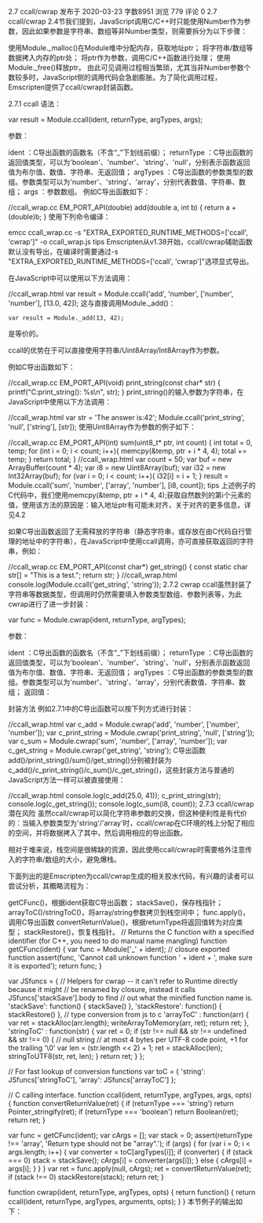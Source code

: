2.7 ccall/cwrap
发布于 2020-03-23 字数8951 浏览 779 评论 0
2.7 ccall/cwrap
2.4节我们提到，JavaScript调用C/C++时只能使用Number作为参数，因此如果参数是字符串、数组等非Number类型，则需要拆分为以下步骤：

使用Module._malloc()在Module堆中分配内存，获取地址ptr；
将字符串/数组等数据拷入内存的ptr处；
将ptr作为参数，调用C/C++函数进行处理；
使用Module._free()释放ptr。
由此可见调用过程相当繁琐，尤其当非Number参数个数较多时，JavaScript侧的调用代码会急剧膨胀。为了简化调用过程，Emscripten提供了ccall/cwrap封装函数。

2.7.1 ccall
语法：

var result = Module.ccall(ident, returnType, argTypes, args);

参数：

ident ：C导出函数的函数名（不含“_”下划线前缀）；
returnType ：C导出函数的返回值类型，可以为'boolean'、'number'、'string'、'null'，分别表示函数返回值为布尔值、数值、字符串、无返回值；
argTypes ：C导出函数的参数类型的数组。参数类型可以为'number'、'string'、'array'，分别代表数值、字符串、数组；
args ：参数数组。
例如C导出函数如下：

//ccall_wrap.cc
EM_PORT_API(double) add(double a, int b) {
	return a + (double)b;
}
使用下列命令编译：

emcc ccall_wrap.cc -s "EXTRA_EXPORTED_RUNTIME_METHODS=['ccall', 'cwrap']" -o ccall_wrap.js
tips Emscripten从v1.38开始，ccall/cwrap辅助函数默认没有导出，在编译时需要通过-s "EXTRA_EXPORTED_RUNTIME_METHODS=['ccall', 'cwrap']"选项显式导出。

在JavaScript中可以使用以下方法调用：

//ccall_wrap.html
	var result = Module.ccall('add', 'number', ['number', 'number'], [13.0, 42]);
这与直接调用Module._add()：

	var result = Module._add(13, 42);
是等价的。

ccall的优势在于可以直接使用字符串/Uint8Array/Int8Array作为参数。

例如C导出函数如下：

//ccall_wrap.cc
EM_PORT_API(void) print_string(const char* str) {
	printf("C:print_string(): %s\n", str);
}
print_string()的输入参数为字符串，在JavaScript中使用以下方法调用：

//ccall_wrap.html
	var str = 'The answer is:42';
	Module.ccall('print_string', 'null', ['string'], [str]);
使用Uint8Array作为参数的例子如下：

//ccall_wrap.cc
EM_PORT_API(int) sum(uint8_t* ptr, int count) {
	int total = 0, temp;
	for (int i = 0; i < count; i++){
		memcpy(&temp, ptr + i * 4, 4);
		total += temp;
	}
	return total;
}
//ccall_wrap.html
	var count = 50;
	var buf = new ArrayBuffer(count * 4);
	var i8 = new Uint8Array(buf);
	var i32 = new Int32Array(buf);
	for (var i = 0; i < count; i++){
		i32[i] = i + 1;
	}
	result = Module.ccall('sum', 'number', ['array', 'number'], [i8, count]);
tips 上述例子的C代码中，我们使用memcpy(&temp, ptr + i * 4, 4);获取自然数列的第i个元素的值，使用该方法的原因是：输入地址ptr有可能未对齐，关于对齐的更多信息，详见4.2

如果C导出函数返回了无需释放的字符串（静态字符串，或存放在由C代码自行管理的地址中的字符串），在JavaScript中使用ccall调用，亦可直接获取返回的字符串，例如：

//ccall_wrap.cc
EM_PORT_API(const char*) get_string() {
	const static char str[] = "This is a test.";
	return str;
}
//ccall_wrap.html
	console.log(Module.ccall('get_string', 'string'));
2.7.2 cwrap
ccall虽然封装了字符串等数据类型，但调用时仍然需要填入参数类型数组、参数列表等，为此cwrap进行了进一步封装：

var func = Module.cwrap(ident, returnType, argTypes);

参数：

ident ：C导出函数的函数名（不含“_”下划线前缀）；
returnType ：C导出函数的返回值类型，可以为'boolean'、'number'、'string'、'null'，分别表示函数返回值为布尔值、数值、字符串、无返回值；
argTypes ：C导出函数的参数类型的数组。参数类型可以为'number'、'string'、'array'，分别代表数值、字符串、数组；
返回值：

封装方法
例如2.7.1中的C导出函数可以按下列方式进行封装：

//ccall_wrap.html
	var c_add = Module.cwrap('add', 'number', ['number', 'number']);
	var c_print_string = Module.cwrap('print_string', 'null', ['string']);
	var c_sum = Module.cwrap('sum', 'number', ['array', 'number']);
	var c_get_string = Module.cwrap('get_string', 'string');
C导出函数add()/print_string()/sum()/get_string()分别被封装为c_add()/c_print_string()/c_sum()/c_get_string()，这些封装方法与普通的JavaScript方法一样可以被直接使用：

//ccall_wrap.html
	console.log(c_add(25.0, 41));
	c_print_string(str);
	console.log(c_get_string());
	console.log(c_sum(i8, count));
2.7.3 ccall/cwrap潜在风险
虽然ccall/cwrap可以简化字符串参数的交换，但这种便利性是有代价的：当输入参数类型为'string'/'array'时，ccall/cwrap在C环境的栈上分配了相应的空间，并将数据拷入了其中，然后调用相应的导出函数。

相对于堆来说，栈空间是很稀缺的资源，因此使用ccall/cwrap时需要格外注意传入的字符串/数组的大小，避免爆栈。

下面列出的是Emscripten为ccall/cwrap生成的相关胶水代码，有兴趣的读者可以尝试分析，其概略流程为：

getCFunc()，根据ident获取C导出函数；
stackSave()，保存栈指针；
arrayToC()/stringToC()，将array/string参数拷贝到栈空间中；
func.apply()，调用C导出函数
convertReturnValue()，根据returnType将返回值转为对应类型；
stackRestore()，恢复栈指针。
// Returns the C function with a specified identifier (for C++, you need to do manual name mangling)
function getCFunc(ident) {
  var func = Module['_' + ident]; // closure exported function
  assert(func, 'Cannot call unknown function ' + ident + ', make sure it is exported');
  return func;
}

var JSfuncs = {
  // Helpers for cwrap -- it can't refer to Runtime directly because it might
  // be renamed by closure, instead it calls JSfuncs['stackSave'].body to find
  // out what the minified function name is.
  'stackSave': function() {
    stackSave()
  },
  'stackRestore': function() {
    stackRestore()
  },
  // type conversion from js to c
  'arrayToC' : function(arr) {
    var ret = stackAlloc(arr.length);
    writeArrayToMemory(arr, ret);
    return ret;
  },
  'stringToC' : function(str) {
    var ret = 0;
    if (str !== null && str !== undefined && str !== 0) { // null string
      // at most 4 bytes per UTF-8 code point, +1 for the trailing '\0'
      var len = (str.length << 2) + 1;
      ret = stackAlloc(len);
      stringToUTF8(str, ret, len);
    }
    return ret;
  }
};

// For fast lookup of conversion functions
var toC = {
  'string': JSfuncs['stringToC'], 'array': JSfuncs['arrayToC']
};

// C calling interface.
function ccall(ident, returnType, argTypes, args, opts) {
  function convertReturnValue(ret) {
    if (returnType === 'string') return Pointer_stringify(ret);
    if (returnType === 'boolean') return Boolean(ret);
    return ret;
  }

  var func = getCFunc(ident);
  var cArgs = [];
  var stack = 0;
  assert(returnType !== 'array', 'Return type should not be "array".');
  if (args) {
    for (var i = 0; i < args.length; i++) {
      var converter = toC[argTypes[i]];
      if (converter) {
        if (stack === 0) stack = stackSave();
        cArgs[i] = converter(args[i]);
      } else {
        cArgs[i] = args[i];
      }
    }
  }
  var ret = func.apply(null, cArgs);
  ret = convertReturnValue(ret);
  if (stack !== 0) stackRestore(stack);
  return ret;
}

function cwrap(ident, returnType, argTypes, opts) {
  return function() {
    return ccall(ident, returnType, argTypes, arguments, opts);
  }
}
本节例子的输出如下：